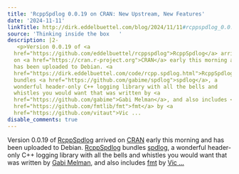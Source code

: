 ```yaml
---
title: 'RcppSpdlog 0.0.19 on CRAN: New Upstream, New Features'
date: '2024-11-11'
linkTitle: http://dirk.eddelbuettel.com/blog/2024/11/11#rcppspdlog_0.0.19
source: 'Thinking inside the box   '
description: |2-
   <p>Version 0.0.19 of <a
  href="https://github.com/eddelbuettel/rcppspdlog">RcppSpdlog</a> arrived
  on <a href="https://cran.r-project.org">CRAN</a> early this morning and
  has been uploaded to Debian. <a
  href="https://dirk.eddelbuettel.com/code/rcpp.spdlog.html">RcppSpdlog</a>
  bundles <a href="https://github.com/gabime/spdlog">spdlog</a>, a
  wonderful header-only C++ logging library with all the bells and
  whistles you would want that was written by <a
  href="https://github.com/gabime">Gabi Melman</a>, and also includes <a
  href="https://github.com/fmtlib/fmt">fmt</a> by <a
  href="https://github.com/vitaut">Vic ...
disable_comments: true
---
```

 <p>Version 0.0.19 of <a
href="https://github.com/eddelbuettel/rcppspdlog">RcppSpdlog</a> arrived
on <a href="https://cran.r-project.org">CRAN</a> early this morning and
has been uploaded to Debian. <a
href="https://dirk.eddelbuettel.com/code/rcpp.spdlog.html">RcppSpdlog</a>
bundles <a href="https://github.com/gabime/spdlog">spdlog</a>, a
wonderful header-only C++ logging library with all the bells and
whistles you would want that was written by <a
href="https://github.com/gabime">Gabi Melman</a>, and also includes <a
href="https://github.com/fmtlib/fmt">fmt</a> by <a
href="https://github.com/vitaut">Vic ...